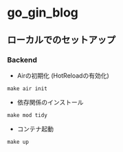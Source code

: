 # go_gin_blog

## ローカルでのセットアップ

### Backend

- Airの初期化 (HotReloadの有効化)
```
make air init
```

- 依存関係のインストール
```
make mod tidy
```

- コンテナ起動
```
make up
```